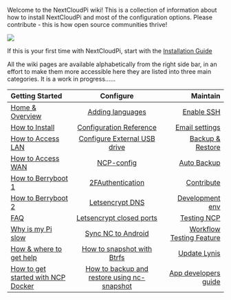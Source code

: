 Welcome to the NextCloudPi wiki! This is a collection of information about how to install NextCloudPi and most of the configuration options. Please contribute - this is how open source communities thrive! 

![](https://camo.githubusercontent.com/4f384c9344f2deded0ade5f65890a114af8f834e/68747470733a2f2f6f776e796f7572626974732e636f6d2f77702d636f6e74656e742f75706c6f6164732f323031372f31312f6e63702d7371756172652e706e67)

If this is your first time with NextCloudPi, start with the [Installation Guide](Getting-Started/How-to-install-NextCloudPi)

All the wiki pages are available alphabetically from the right side bar, in an effort to make them more accessible here they are listed into three main categories. It is a work in progress......


| Getting Started             | Configure                     | Maintain             |
| :-------------------------- | :---------------------------: | -------------------: |
| [Home & Overview](index.md)            | [Adding languages](Configure/Add-a-new-language-to-ncp-web)              | [Enable SSH](Maintain/How-to-enable-SSH-using-nextcloudpi-config-(or-ncp-web))           |
| [How to Install](Getting-Started/How-to-install-NextCloudPi)              | [Configuration Reference](Configure/Configuration-Reference)       | [Email settings](Maintain/Email-settings)       |
| [How to Access LAN](Getting-Started/How-to-access-NextCloudPi)           | [Configure External USB drive](Configure/How-to-configure-an-external-USB-drive-with-NextCloudPi)  | [Backup & Restore](Maintain/How-to-backup-and-restore-a-NextCloudPi-instance-using-ncp-config)     |
| [How to Access WAN](Getting-Started/How-to-access-from-outside-your-network)           | [NCP-config](Configure/How-to-configure-NextCloudPi)                    | [Auto Backup](Maintain/How-to-periodically-backup-to-a-second-USB-drive-with-NextCloudPi)         | 
| [How to Berryboot 1](Getting-Started/Berryboot-install-NextCloudPi-on-an-external-drive,-step-by-step.)          | [2FAuthentication](Configure/Two-Factor-Authentication-for-Nextcloud)                  | [Contribute](Maintain/Contribute)           |
| [How to Berryboot 2](Getting-Started/BerryBoot-Instructions-for-NextCloudPi)          | [Letsencrypt DNS](Configure/How-to-get-certificate-with-Letsencrypt-using-DNS-to-verify-domain)               | [Development env](Maintain/Development-environment)      |
| [FAQ](Getting-Started/FAQ)                         | [Letsencrypt closed ports](Configure/How-to-configure-Let's-Encrypt-with-closed-ports-80-and-443)      | [Testing NCP](Maintain/Testing-NextCloudPi)          |
| [Why is my Pi slow](Getting-Started/Why-is-my-Pi-so-slow%3F)           | [Sync NC to Android](Configure/Sync-Nextcloud,-tasks,-calendars-and-contacts-on-your-Android-device)         | [Workflow Testing Feature](Maintain/Workflow-and-testing-of-new-features) |
| [How & where to get help](Getting-Started/How-and-where-to-get-help)      |    [How to snapshot with Btrfs](How-to-snapshot-with-btrfs)           | [Update Lynis](Maintain/How-to-update-Lynis)         | 
| [How to get started with NCP Docker](Getting-Started/How-to-get-started-with-ncp-docker)           |      [How to backup and restore using nc-snapshot](Configure/how-to-backup-and-restore-using-nc-snapshot)            | [App developers guide](Maintain/ncp-app-developer-guide) |
